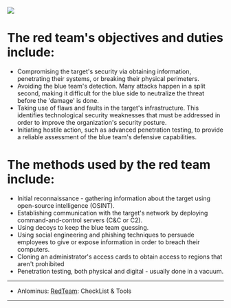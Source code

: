 
<a href="Red-Team.md"><img src="https://user-images.githubusercontent.com/51442719/172275443-f2f7910c-d5be-431c-8e94-a4853b76225a.png"></a> 

# The red team's objectives and duties include:
- Compromising the target's security via obtaining information, penetrating their systems, or breaking their physical perimeters.
- Avoiding the blue team's detection. Many attacks happen in a split second, making it difficult for the blue side to neutralize the threat before the 'damage' is done.
- Taking use of flaws and faults in the target's infrastructure. This identifies technological security weaknesses that must be addressed in order to improve the organization's security posture.
- Initiating hostile action, such as advanced penetration testing, to provide a reliable assessment of the blue team's defensive capabilities.

# The methods used by the red team include: 
- Initial reconnaissance - gathering information about the target using open-source intelligence (OSINT).
- Establishing communication with the target's network by deploying command-and-control servers (C&C or C2).
- Using decoys to keep the blue team guessing.
- Using social engineering and phishing techniques to persuade employees to give or expose information in order to breach their computers.
- Cloning an administrator's access cards to obtain access to regions that aren't prohibited
- Penetration testing, both physical and digital - usually done in a vacuum.

---

- Anlominus: [RedTeam](https://github.com/Anlominus/RedTeam): CheckList & Tools 

---

